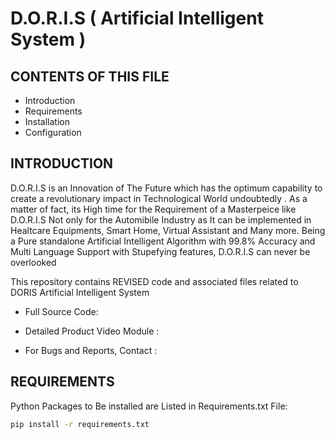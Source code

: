 # D.O.R.I.S ( Artificial Intelligent System )

CONTENTS OF THIS FILE
---------------------

 * Introduction
 * Requirements
 * Installation
 * Configuration


INTRODUCTION
-----------
D.O.R.I.S is an Innovation of The Future which has the optimum capability to create a revolutionary impact in Technological World undoubtedly .
 As a matter of fact, its High time for the Requirement of a Masterpeice like D.O.R.I.S Not only for
the Automibile Industry as It can be implemented  in Healtcare Equipments, Smart Home, Virtual 
Assistant and Many more. Being a Pure standalone Artificial Intelligent Algorithm 
with 99.8% Accuracy and Multi Language Support with Stupefying features,
D.O.R.I.S can never be overlooked 

This repository contains REVISED code and associated files related to DORIS Artificial Intelligent System
 
 * Full Source Code: 

 * Detailed Product Video Module :

 * For Bugs and Reports, Contact : 


REQUIREMENTS
------------
Python Packages to Be installed are Listed in Requirements.txt File:
```bash
pip install -r requirements.txt
```

